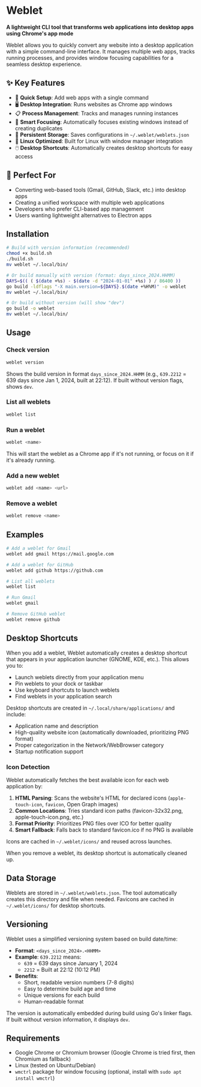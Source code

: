 # Weblet

**A lightweight CLI tool that transforms web applications into desktop apps using Chrome's app mode**

Weblet allows you to quickly convert any website into a desktop application with a simple command-line interface. It manages multiple web apps, tracks running processes, and provides window focusing capabilities for a seamless desktop experience.

## ✨ Key Features

- 🚀 **Quick Setup**: Add web apps with a single command
- 🖥️ **Desktop Integration**: Runs websites as Chrome app windows
- 📋 **Process Management**: Tracks and manages running instances
- 🎯 **Smart Focusing**: Automatically focuses existing windows instead of creating duplicates
- 💾 **Persistent Storage**: Saves configurations in `~/.weblet/weblets.json`
- 🐧 **Linux Optimized**: Built for Linux with window manager integration
- 🖱️ **Desktop Shortcuts**: Automatically creates desktop shortcuts for easy access

## 🎯 Perfect For

- Converting web-based tools (Gmail, GitHub, Slack, etc.) into desktop apps
- Creating a unified workspace with multiple web applications
- Developers who prefer CLI-based app management
- Users wanting lightweight alternatives to Electron apps

## Installation

```bash
# Build with version information (recommended)
chmod +x build.sh
./build.sh
mv weblet ~/.local/bin/

# Or build manually with version (format: days_since_2024.HHMM)
DAYS=$(( ( $(date +%s) - $(date -d "2024-01-01" +%s) ) / 86400 ))
go build -ldflags "-X main.version=${DAYS}.$(date +%H%M)" -o weblet
mv weblet ~/.local/bin/

# Or build without version (will show "dev")
go build -o weblet
mv weblet ~/.local/bin/
```

## Usage

### Check version
```bash
weblet version
```
Shows the build version in format `days_since_2024.HHMM` (e.g., `639.2212` = 639 days since Jan 1, 2024, built at 22:12). If built without version flags, shows `dev`.

### List all weblets
```bash
weblet list
```

### Run a weblet
```bash
weblet <name>
```
This will start the weblet as a Chrome app if it's not running, or focus on it if it's already running.

### Add a new weblet
```bash
weblet add <name> <url>
```

### Remove a weblet
```bash
weblet remove <name>
```

## Examples

```bash
# Add a weblet for Gmail
weblet add gmail https://mail.google.com

# Add a weblet for GitHub
weblet add github https://github.com

# List all weblets
weblet list

# Run Gmail
weblet gmail

# Remove GitHub weblet
weblet remove github
```

## Desktop Shortcuts

When you add a weblet, Weblet automatically creates a desktop shortcut that appears in your application launcher (GNOME, KDE, etc.). This allows you to:

- Launch weblets directly from your application menu
- Pin weblets to your dock or taskbar
- Use keyboard shortcuts to launch weblets
- Find weblets in your application search

Desktop shortcuts are created in `~/.local/share/applications/` and include:
- Application name and description
- High-quality website icon (automatically downloaded, prioritizing PNG format)
- Proper categorization in the Network/WebBrowser category
- Startup notification support

### Icon Detection

Weblet automatically fetches the best available icon for each web application by:
1. **HTML Parsing**: Scans the website's HTML for declared icons (`apple-touch-icon`, `favicon`, Open Graph images)
2. **Common Locations**: Tries standard icon paths (favicon-32x32.png, apple-touch-icon.png, etc.)
3. **Format Priority**: Prioritizes PNG files over ICO for better quality
4. **Smart Fallback**: Falls back to standard favicon.ico if no PNG is available

Icons are cached in `~/.weblet/icons/` and reused across launches.

When you remove a weblet, its desktop shortcut is automatically cleaned up.

## Data Storage

Weblets are stored in `~/.weblet/weblets.json`. The tool automatically creates this directory and file when needed. Favicons are cached in `~/.weblet/icons/` for desktop shortcuts.

## Versioning

Weblet uses a simplified versioning system based on build date/time:

- **Format**: `<days_since_2024>.<HHMM>`
- **Example**: `639.2212` means:
  - `639` = 639 days since January 1, 2024
  - `2212` = Built at 22:12 (10:12 PM)
- **Benefits**: 
  - Short, readable version numbers (7-8 digits)
  - Easy to determine build age and time
  - Unique versions for each build
  - Human-readable format

The version is automatically embedded during build using Go's linker flags. If built without version information, it displays `dev`.

## Requirements

- Google Chrome or Chromium browser (Google Chrome is tried first, then Chromium as fallback)
- Linux (tested on Ubuntu/Debian)
- `wmctrl` package for window focusing (optional, install with `sudo apt install wmctrl`)

